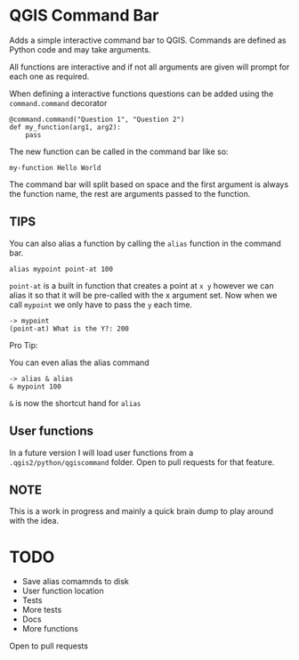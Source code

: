 # QGIS Command Bar

Adds a simple interactive command bar to QGIS.  Commands are defined as Python code and may take arguments.

All functions are interactive and if not all arguments are given will prompt for each one as required.

When defining a interactive functions questions can be added using the `command.command` decorator

```
@command.command("Question 1", "Question 2")
def my_function(arg1, arg2):
    pass
```

The new function can be called in the command bar like so:

`my-function Hello World`

The command bar will split based on space and the first argument is always the function name, the rest are arguments passed to the function.

## TIPS

You can also alias a function by calling the `alias` function in the command bar.

`alias mypoint point-at 100`
 
 `point-at` is a built in function that creates a point at `x y` however we can alias it so that it will be pre-called with the x argument set. Now when we call `mypoint` we only have to pass the `y` each time.

```
-> mypoint
(point-at) What is the Y?: 200
```

Pro Tip:

You can even alias the alias command

```
-> alias & alias
& mypoint 100
```

`&` is now the shortcut hand for `alias`

## User functions

In a future version I will load user functions from a `.qgis2/python/qgiscommand` folder. Open to pull requests for that feature.

## NOTE

This is a work in progress and mainly a quick brain dump to play around with the idea.  

# TODO

- Save alias comamnds to disk
- User function location
- Tests
- More tests
- Docs
- More functions

Open to pull requests
